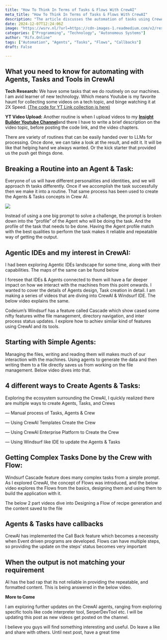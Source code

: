 ```yaml
---
title: "How To Think In Terms of Tasks & Flows With CrewAI"
meta_title: "How To Think In Terms of Tasks & Flows With CrewAI"
description: "The article discusses the automation of tasks using CrewAI, emphasizing the importance of breaking down routines into Agents and Tasks. It highlights the benefits of using Agent profiles tailored to specific tasks for reliable outputs. The author explores the capabilities of Agentic IDEs, particularly CrewAI and Windsurf, detailing methods for creating Agents and Tasks, including manual processes and template usage. The article also addresses the implementation of Flows for managing complex tasks and the significance of callbacks in event-driven programming. Further updates on CrewAI tools and features are anticipated."
date: 2024-12-07T12:24:06Z
image: "https://wsrv.nl/?url=https://cdn-images-1.readmedium.com/v2/resize:fit:800/1*6RIL6eo3guPd_PNQ2SrxAA.png"
categories: ["Programming", "Technology", "Autonomous Systems"]
author: "Rifx.Online"
tags: ["Automation", "Agents", "Tasks", "Flows", "Callbacks"]
draft: False

---
```








## What you need to know for automating with Agents, Tasks and Tools in CrewAI

**Tech Research:** We have some tasks that we do routinely on our machines. I am avid learner of new technology. Which means Youtube is my favorite haunt for collecting some videos on a tech topic, and binge watching it at 2X Speed. [(The code for YT Link collection is here)](https://github.com/insightbuilder/codeai_fusion/blob/main/crews_flows/building_crews/youtube_crew.py)

**YT Video Upload:** Another routine is when I upload videos to my [**Insight Builder Youtube Channel**](https://www.youtube.com/@insightbuilder)and there I have to write a brief description on the video topic, before posting the code link, and the video chapters.

There are variety of routines that can be easily handed over to LLMs for processing. Once done, we can take a look at the result, and edit it. It will be like that helping hand we always wanted. Or the kick starter that provided us the push get things done.


## Breaking a Routine into an Agent \& Task:

Everyone of us will have different personalities and identities, and we will approach th tasks differently. Once if we accomplish the task successfully then we make it into a routine. That same process has been used to create the Agents \& Tasks concepts in Crew AI.

![](https://wsrv.nl/?url=https://cdn-images-1.readmedium.com/v2/resize:fit:800/1*ioz_Lge8X6P4XoTZQcXTuw.png)

Instead of using a one big prompt to solve a challenge, the prompt is broken down into the “profile” of the Agent who will be doing the task. And the profile of the task that needs to be done. Having the Agent profile match with the best qualities to perform the task makes it reliable and repeatable way of getting the output.


## Agentic IDEs and my interest in CrewAI:

I had been exploring Agentic IDEs landscape for some time, along with their capabilities. The maps of the same can be found below

I foresee that IDEs \& Agents connected to them will have a far deeper impact on how we interact with the machines from this point onwards. I wanted to cover the details of Agents design, Task creation in detail. I am making a series of videos that are diving into CrewAI \& Windsurf IDE. The below video explains the same.







Codeium’s Windsurf has a feature called Cascade which show cased some nifty features withe file management, directory navigation, and inter process status updates. I explore how to achiev similar kind of features using CrewAI and its tools.


## Starting with Simple Agents:

Managing the files, writing and reading them will makes much of our interaction with the machines. Using agents to generate the data and then writing them to a file directly saves us from working on the file management. Below video dives into that.








## 4 different ways to Create Agents \& Tasks:

Exploring the ecosystem surrounding the CrewAI, I quickly realized there are multiple ways to create Agents, Tasks, and Crews

— Manual process of Tasks, Agents \& Crew

— Using CrewAI Templates Create the Crew

— Using CrewAI Enterprise Platform to Create the Crew

— Using Windsurf like IDE to update the Agents \& Tasks








## Getting Complex Tasks Done by the Crew with Flow:

Windsurf Cascade feature does many complex tasks from a simple prompt. As I explored CrewAI, the concept of Flows was introduced, and the below video explores the Flows from the basics, designing them and using them to build the application with it.













The below 2 part videos dive into Designing a Flow of recipe generation and the content saved to the file














## Agents \& Tasks have callbacks

CrewAI has implemented the Call Back feature which becomes a necessity when Event driven programs are developed. Flows can have multiple steps, so providing the update on the steps’ status becomes very important








## When the output is not matching your requirement

AI has the bad rap that its not reliable in providing the repeatable, and formatted content. This is being answered in the below video.







**More to Come**

I am exploring further updates on the CrewAI agents, ranging from exploring specific tools like code interpreter tool, SerperDevTool etc. I will be updating this post as new videos get posted on the channel.

I believe you guys will find something interesting and useful. Do leave a like and share with others. Until next post, have a great time


